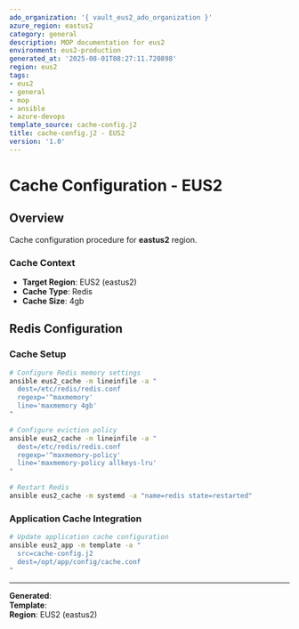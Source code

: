 ```yaml
---
ado_organization: '{ vault_eus2_ado_organization }'
azure_region: eastus2
category: general
description: MOP documentation for eus2
environment: eus2-production
generated_at: '2025-08-01T08:27:11.720898'
region: eus2
tags:
- eus2
- general
- mop
- ansible
- azure-devops
template_source: cache-config.j2
title: cache-config.j2 - EUS2
version: '1.0'
---
```



# Cache Configuration - EUS2

## Overview

Cache configuration procedure for **eastus2** region.

### Cache Context

- **Target Region**: EUS2 (eastus2)
- **Cache Type**: Redis
- **Cache Size**: 4gb

## Redis Configuration

### Cache Setup
```bash
# Configure Redis memory settings
ansible eus2_cache -m lineinfile -a "
  dest=/etc/redis/redis.conf
  regexp='^maxmemory'
  line='maxmemory 4gb'
"

# Configure eviction policy
ansible eus2_cache -m lineinfile -a "
  dest=/etc/redis/redis.conf
  regexp='^maxmemory-policy'
  line='maxmemory-policy allkeys-lru'
"

# Restart Redis
ansible eus2_cache -m systemd -a "name=redis state=restarted"
```

### Application Cache Integration
```bash
# Update application cache configuration
ansible eus2_app -m template -a "
  src=cache-config.j2
  dest=/opt/app/config/cache.conf
"
```

---

**Generated**:   
**Template**:   
**Region**: EUS2 (eastus2)